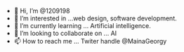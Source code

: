 - 👋 Hi, I’m @1209198
- 👀 I’m interested in ...web design, software development.
- 🌱 I’m currently learning ... Artificial intelligence.
- 💞️ I’m looking to collaborate on ... AI 
- 📫 How to reach me ... Twiter handle @MainaGeorgy

<!---
1209198/1209198 is a ✨ special ✨ repository because its `README.md` (this file) appears on your GitHub profile.
You can click the Preview link to take a look at your changes.
--->
